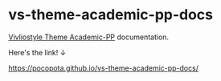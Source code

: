 # vs-theme-academic-pp-docs
[Vivliostyle Theme Academic-PP](https://github.com/PocoPota/vivliostyle-theme-academic-pp) documentation.

Here's the link! ↓

https://pocopota.github.io/vs-theme-academic-pp-docs/